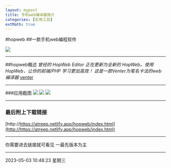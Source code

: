 ```yaml
---
layout: mypost
title: 手机web编译器简介
categories: [实用工具]
extMath: true
---
```

#hopweb
##一款手机web编程软件

![](https://atreep.netlify.app/imgs/hopweb.png)

------------

##hopweb概述
_曾经的 HopWeb Editor 正在更新为全新的 HopWeb。使用 HopWeb，让你的前端/PHP 学习更加高效！_
_这是一款Venter为笔名卡法的web编译器_
[venter](http://https://atreep.netlify.app/index.html "venter")

------------

###应用截图
![](http://cdn.u1.huluxia.com/g4/M03/00/3B/rBAAdl80r12AUhiXAAHSvQWLeZQ864.jpg)
![](http://cdn.u1.huluxia.com/g4/M03/00/3B/rBAAdl80r16AM-n-AAIKIqrdUoU262.jpg)
![](http://cdn.u1.huluxia.com/g4/M03/00/3B/rBAAdl80r16AMQ7pAAJSKb6Uq-4716.jpg )

------------

### 最后附上下载链接
[http://https://atreep.netlify.app/hopweb/index.html](http://https://atreep.netlify.app/hopweb/index.html)

------------

你需要进去链接就可看见
一最先版本为主

------------

2023-05-03 10:48:23 星期三
